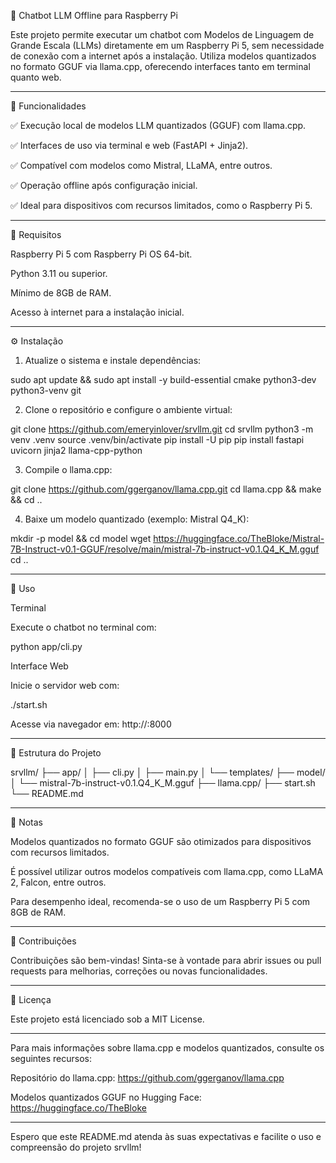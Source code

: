 🧠 Chatbot LLM Offline para Raspberry Pi

Este projeto permite executar um chatbot com Modelos de Linguagem de Grande Escala (LLMs) diretamente em um Raspberry Pi 5, sem necessidade de conexão com a internet após a instalação.  Utiliza modelos quantizados no formato GGUF via llama.cpp, oferecendo interfaces tanto em terminal quanto web. 


---

🚀 Funcionalidades

✅ Execução local de modelos LLM quantizados (GGUF) com llama.cpp.

✅ Interfaces de uso via terminal e web (FastAPI + Jinja2).

✅ Compatível com modelos como Mistral, LLaMA, entre outros.

✅ Operação offline após configuração inicial.

✅ Ideal para dispositivos com recursos limitados, como o Raspberry Pi 5. 



---

🧰 Requisitos

Raspberry Pi 5 com Raspberry Pi OS 64-bit.

Python 3.11 ou superior.

Mínimo de 8GB de RAM.

Acesso à internet para a instalação inicial. 



---

⚙️ Instalação

1. Atualize o sistema e instale dependências:

sudo apt update && sudo apt install -y build-essential cmake python3-dev python3-venv git





2. Clone o repositório e configure o ambiente virtual:

git clone https://github.com/emeryinlover/srvllm.git
cd srvllm
python3 -m venv .venv
source .venv/bin/activate
pip install -U pip
pip install fastapi uvicorn jinja2 llama-cpp-python





3. Compile o llama.cpp:

git clone https://github.com/ggerganov/llama.cpp.git
cd llama.cpp && make && cd ..





4. Baixe um modelo quantizado (exemplo: Mistral Q4_K):

mkdir -p model && cd model
wget https://huggingface.co/TheBloke/Mistral-7B-Instruct-v0.1-GGUF/resolve/main/mistral-7b-instruct-v0.1.Q4_K_M.gguf
cd ..






---

🧪 Uso

Terminal

Execute o chatbot no terminal com: 

python app/cli.py



Interface Web

Inicie o servidor web com: 

./start.sh



Acesse via navegador em: http://<ip-do-raspberry>:8000 


---

📁 Estrutura do Projeto

srvllm/
├── app/
│   ├── cli.py
│   ├── main.py
│   └── templates/
├── model/
│   └── mistral-7b-instruct-v0.1.Q4_K_M.gguf
├── llama.cpp/
├── start.sh
└── README.md




---

📌 Notas

Modelos quantizados no formato GGUF são otimizados para dispositivos com recursos limitados.

É possível utilizar outros modelos compatíveis com llama.cpp, como LLaMA 2, Falcon, entre outros.

Para desempenho ideal, recomenda-se o uso de um Raspberry Pi 5 com 8GB de RAM. 



---

🤝 Contribuições

Contribuições são bem-vindas! Sinta-se à vontade para abrir issues ou pull requests para melhorias, correções ou novas funcionalidades. 


---

📄 Licença

Este projeto está licenciado sob a MIT License. 


---

Para mais informações sobre llama.cpp e modelos quantizados, consulte os seguintes recursos: 

Repositório do llama.cpp: https://github.com/ggerganov/llama.cpp

Modelos quantizados GGUF no Hugging Face: https://huggingface.co/TheBloke 



---

Espero que este README.md atenda às suas expectativas e facilite o uso e compreensão do projeto srvllm!
